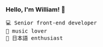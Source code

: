 ### Hello, I'm William! 👋

<samp>
💻 Senior front-end developer<br/> 
🎵 music lover  <br/>
🎎 日本語 enthusiast 
</samp>
